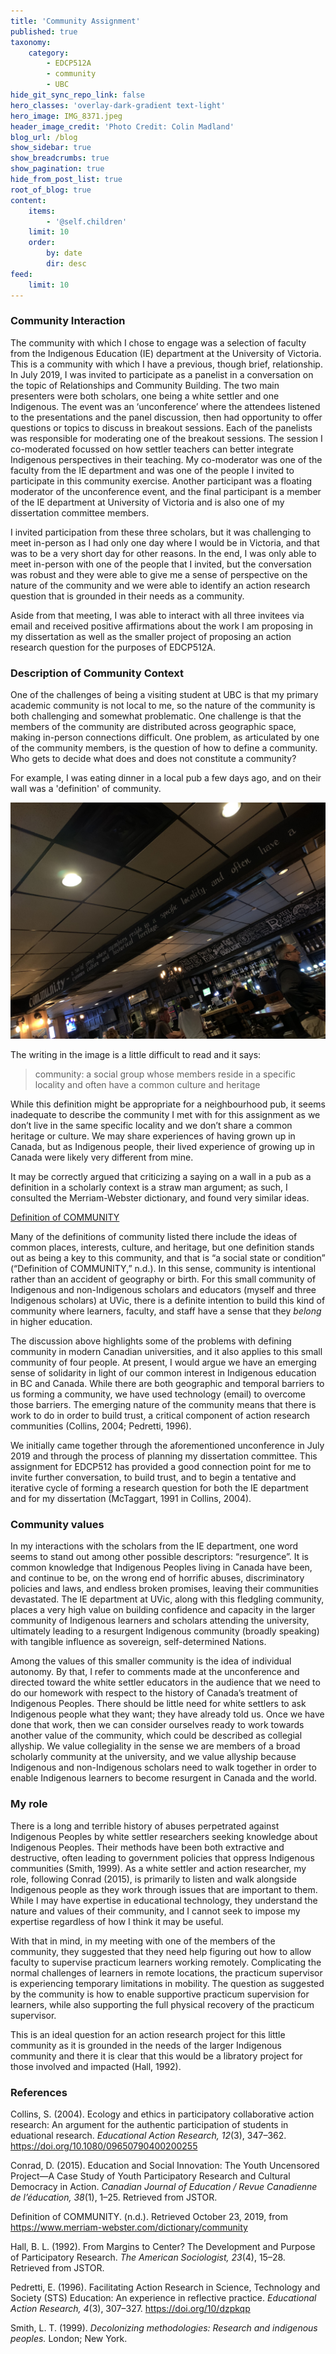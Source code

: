 ```yaml
---
title: 'Community Assignment'
published: true
taxonomy:
    category:
        - EDCP512A
        - community
        - UBC
hide_git_sync_repo_link: false
hero_classes: 'overlay-dark-gradient text-light'
hero_image: IMG_8371.jpeg
header_image_credit: 'Photo Credit: Colin Madland'
blog_url: /blog
show_sidebar: true
show_breadcrumbs: true
show_pagination: true
hide_from_post_list: true
root_of_blog: true
content:
    items:
        - '@self.children'
    limit: 10
    order:
        by: date
        dir: desc
feed:
    limit: 10
---
```


### Community Interaction

The community with which I chose to engage was a selection of faculty from the Indigenous Education (IE) department at the University of Victoria. This is a community with which I have a previous, though brief, relationship. In July 2019, I was invited to participate as a panelist in a conversation on the topic of Relationships and Community Building. The two main presenters were both scholars, one being a white settler and one Indigenous. The event was an ‘unconference’ where the attendees listened to the presentations and the panel discussion, then had opportunity to offer questions or topics to discuss in breakout sessions. Each of the panelists was responsible for moderating one of the breakout sessions. The session I co-moderated focussed on how settler teachers can better integrate Indigenous perspectives in their teaching. My co-moderator was one of the faculty from the IE department and was one of the people I invited to participate in this community exercise. Another participant was a floating moderator of the unconference event, and the final participant is a member of the IE department at University of Victoria and is also one of my dissertation committee members.

I invited participation from these three scholars, but it was challenging to meet in-person as I had only one day where I would be in Victoria, and that was to be a very short day for other reasons. In the end, I was only able to meet in-person with one of the people that I invited, but the conversation was robust and they were able to give me a sense of perspective on the nature of the community and we were able to identify an action research question that is grounded in their needs as a community.

Aside from that meeting, I was able to interact with all three invitees via email and received positive affirmations about the work I am proposing in my dissertation as well as the smaller project of proposing an action research question for the purposes of EDCP512A.

### Description of Community Context

One of the challenges of being a visiting student at UBC is that my primary academic community is not local to me, so the nature of the community is both challenging and somewhat problematic. One challenge is that the members of the community are distributed across geographic space, making in-person connections difficult. One problem, as articulated by one of the community members, is the question of how to define a community. Who gets to decide what does and does not constitute a community?

For example, I was eating dinner in a local pub a few days ago, and on their wall was a 'definition' of community.

![](IMG_8371.jpeg)

The writing in the image is a little difficult to read and it says:

> community: a social group whose members reside in a specific locality and often have a common culture and heritage

While this definition might be appropriate for a neighbourhood pub, it seems inadequate to describe the community I met with for this assignment as we don’t live in the same specific locality and we don’t share a common heritage or culture. We may share experiences of having grown up in Canada, but as Indigenous people, their lived experience of growing up in Canada were likely very different from mine.

It may be correctly argued that criticizing a saying on a wall in a pub as a definition in a scholarly context is a straw man argument; as such, I consulted the Merriam-Webster dictionary, and found very similar ideas.

<a class="embedly-card" data-card-controls="0" href="https://www.merriam-webster.com/dictionary/community">Definition of COMMUNITY</a>
<script async src="//cdn.embedly.com/widgets/platform.js" charset="UTF-8"></script>


Many of the definitions of community listed there include the ideas of common places, interests, culture, and heritage, but one definition stands out as being a key to this community, and that is “a social state or condition” (“Definition of COMMUNITY,” n.d.). In this sense, community is intentional rather than an accident of geography or birth. For this small community of Indigenous and non-Indigenous scholars and educators (myself and three Indigenous scholars) at UVic, there is a definite intention to build this kind of community where learners, faculty, and staff have a sense that they *belong* in higher education.


The discussion above highlights some of the problems with defining community in modern Canadian universities, and it also applies to this small community of four people. At present, I would argue we have an emerging sense of solidarity in light of our common interest in Indigenous education in BC and Canada. While there are both geographic and temporal barriers to us forming a community, we have used technology (email) to overcome those barriers. The emerging nature of the community means that there is work to do in order to build trust, a critical component of action research communities (Collins, 2004; Pedretti, 1996).

We initially came together through the aforementioned unconference in July 2019 and through the process of planning my dissertation committee. This assignment for EDCP512 has provided a good connection point for me to invite further conversation, to build trust, and to begin a tentative and iterative cycle of forming a research question for both the IE department and for my dissertation (McTaggart, 1991 in Collins, 2004).

### Community values

In my interactions with the scholars from the IE department, one word seems to stand out among other possible descriptors: “resurgence”. It is common knowledge that Indigenous Peoples living in Canada have been, and continue to be, on the wrong end of horrific abuses, discriminatory policies and laws, and endless broken promises, leaving their communities devastated. The IE department at UVic, along with this fledgling community, places a very high value on building confidence and capacity in the larger community of Indigenous learners and scholars attending the university, ultimately leading to a resurgent Indigenous community (broadly speaking) with tangible influence as sovereign, self-determined Nations.

Among the values of this smaller community is the idea of individual autonomy. By that, I refer to comments made at the unconference and directed toward the white settler educators in the audience that we need to do our homework with respect to the history of Canada’s treatment of Indigenous Peoples. There should be little need for white settlers to ask Indigenous people what they want; they have already told us. Once we have done that work, then we can consider ourselves ready to work towards another value of the community, which could be described as collegial allyship. We value collegiality in the sense we are members of a broad scholarly community at the university, and we value allyship because Indigenous and non-Indigenous scholars need to walk together in order to enable Indigenous learners to become resurgent in Canada and the world.
### My role

There is a long and terrible history of abuses perpetrated against Indigenous Peoples by white settler researchers seeking knowledge about Indigenous Peoples. Their methods have been both extractive and destructive, often leading to government policies that oppress Indigenous communities (Smith, 1999). As a white settler and action researcher, my role, following Conrad (2015), is primarily to listen and walk alongside Indigenous people as they work through issues that are important to them. While I may have expertise in educational technology, they understand the nature and values of their community, and I cannot seek to impose my expertise regardless of how I think it may be useful.

With that in mind, in my meeting with one of the members of the community, they suggested that they need help figuring out how to allow faculty to supervise practicum learners working remotely. Complicating the normal challenges of learners in remote locations, the practicum supervisor is experiencing temporary limitations in mobility. The question as suggested by the community is how to enable supportive practicum supervision for learners, while also supporting the full physical recovery of the practicum supervisor.

This is an ideal question for an action research project for this little community as it is grounded in the needs of the larger Indigenous community and there it is clear that this would be a libratory project for those involved and impacted (Hall, 1992).
 
### References

Collins, S. (2004). Ecology and ethics in participatory collaborative action research: An argument for the authentic participation of students in eduational research. *Educational Action Research, 12*(3), 347–362. <https://doi.org/10.1080/09650790400200255>

Conrad, D. (2015). Education and Social Innovation: The Youth Uncensored Project—A Case Study of Youth Participatory Research and Cultural Democracy in Action. *Canadian Journal of Education / Revue Canadienne de l’éducation, 38*(1), 1–25. Retrieved from JSTOR.

Definition of COMMUNITY. (n.d.). Retrieved October 23, 2019, from <https://www.merriam-webster.com/dictionary/community>

Hall, B. L. (1992). From Margins to Center? The Development and Purpose of Participatory Research. *The American Sociologist, 23*(4), 15–28. Retrieved from JSTOR.

Pedretti, E. (1996). Facilitating Action Research in Science, Technology and Society (STS) Education: An experience in reflective practice. *Educational Action Research, 4*(3), 307–327. <https://doi.org/10/dzpkqp>

Smith, L. T. (1999). *Decolonizing methodologies: Research and indigenous peoples.* London; New York.
